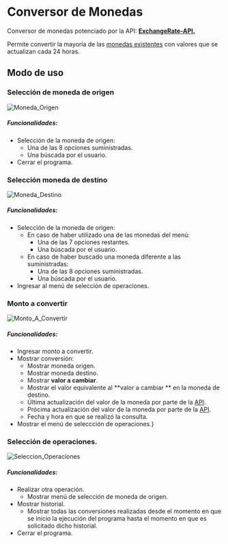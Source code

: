 # Conversor de Monedas

Conversor de monedas potenciado por la API: **[ExchangeRate-API.](https://www.exchangerate-api.com/")**

Permite convertir la mayoría de las [monedas existentes](https://www.exchangerate-api.com/docs/supported-currencies "monedas existentes") con valores que se actualizan cada 24 horas.

## Modo de uso

### Selección de moneda de origen

![Moneda_Origen](https://github.com/Anbeld/Challenge-ConversorDeMonedas_BackEnd/assets/147835151/4ebe7137-081c-4ad8-b816-5846b000ee77)

##### Funcionalidades:
- Selección de la moneda de origen:
  - Una de las 8 opciones suministradas.
  - Una búscada por el usuario.
- Cerrar el programa.

### Selección moneda de destino

![Moneda_Destino](https://github.com/Anbeld/Challenge-ConversorDeMonedas_BackEnd/assets/147835151/5916e1b1-4d27-417b-8f79-3abb5038f2f3)

##### Funcionalidades:
- Selección de la moneda de origen:
  - En caso de haber utilizado una de las monedas del menú:
	  - Una de las 7 opciones restantes.
	  - Una búscada por el usuario.
  - En caso de haber buscado una moneda diferente a las suministradas:
	  - Una de las 8 opciones suministradas.
	  - Una búscada por el usuario.
- Ingresar al menú de selección de operaciones.

### Monto a convertir

![Monto_A_Convertir](https://github.com/Anbeld/Challenge-ConversorDeMonedas_BackEnd/assets/147835151/d42b9aea-8c5b-4f8f-b35c-07ee79ba342d)

##### Funcionalidades:
- Ingresar monto a convertir.
- Mostrar conversión:
	- Mostrar moneda origen.
	- Mostrar moneda destino.
	- Mostrar **valor a cambiar**.
	- Mostrar el valor equivalente al **valor a cambiar ** en la moneda de destino.
	- Última actualización del valor de la moneda por parte de la [API](https://www.exchangerate-api.com/ "API").
	- Prócima actualización del valor de la moneda por parte de la [API](https://www.exchangerate-api.com/ "API").
	- Fecha y hora en que se realizó la consulta.
- Mostrar el menú de seleccción de operaciones.}

### Selección de operaciones.

![Seleccion_Operaciones](https://github.com/Anbeld/Challenge-ConversorDeMonedas_BackEnd/assets/147835151/5389b899-b4bd-445e-939c-acce6154bcda)

##### Funcionalidades:

- Realizar otra operación.
	- Mostrar menú de selección de moneda de origen.
- Mostrar historial.
	- Mostrar todas las conversiones realizadas desde el momento en que se inicio la ejecución del programa hasta el momento en que es solicitado dicho historial.
- Cerrar el programa.

